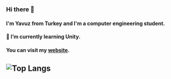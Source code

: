 ### Hi there 👋 
####  I'm Yavuz from Turkey and I'm a computer engineering student.   
#### 🌱 I’m currently learning Unity.
#### You can visit my [website](https://yavuzozay.github.io/).       
 ## ![Top Langs](https://github-readme-stats.vercel.app/api/top-langs/?username=yavuzozay&theme=dark)

 

<!--
**yavuzozay/yavuzozay** is a ✨ _special_ ✨ repository because its `README.md` (this file) appears on your GitHub profile.

Here are some ideas to get you started:

- 🔭 I’m currently working on ...
- 🌱 I’m currently learning ...
- 👯 I’m looking to collaborate on ...
- 🤔 I’m looking for help with ...
- 💬 Ask me about ...
- 📫 How to reach me: ...
- 😄 Pronouns: ...
- ⚡ Fun fact: ...
-->
